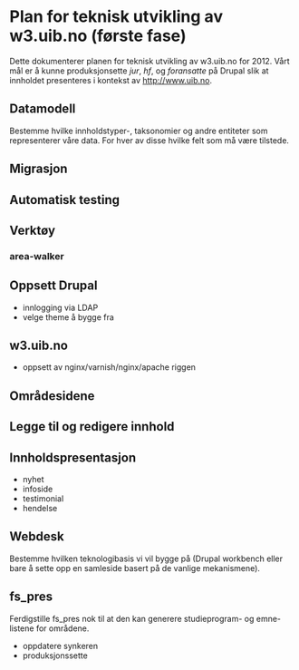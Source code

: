 # Plan for teknisk utvikling av w3.uib.no (første fase)

Dette dokumenterer planen for teknisk utvikling av w3.uib.no for 2012.
Vårt mål er å kunne produksjonsette *jur*, *hf*, og *foransatte* på Drupal
slik at innholdet presenteres i kontekst av <http://www.uib.no>.

## Datamodell

Bestemme hvilke innholdstyper-, taksonomier og andre entiteter som representerer
våre data.  For hver av disse hvilke felt som må være tilstede.

## Migrasjon

## Automatisk testing

## Verktøy

### area-walker

## Oppsett Drupal

- innlogging via LDAP
- velge theme å bygge fra

## w3.uib.no

- oppsett av nginx/varnish/nginx/apache riggen

## Områdesidene

## Legge til og redigere innhold

## Innholdspresentasjon

- nyhet
- infoside
- testimonial
- hendelse

## Webdesk

Bestemme hvilken teknologibasis vi vil bygge på (Drupal workbench eller bare
å sette opp en samleside basert på de vanlige mekanismene).

## fs\_pres

Ferdigstille fs\_pres nok til at den kan generere studieprogram- og emne-listene for områdene.

- oppdatere synkeren
- produksjonssette
